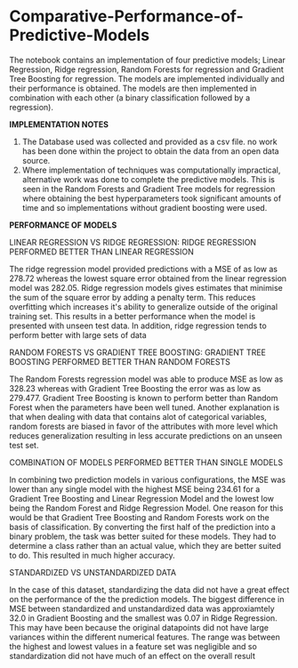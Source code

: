 # Comparative-Performance-of-Predictive-Models

The notebook contains an implementation of four predictive models; Linear Regression, Ridge regression, Random Forests for regression and Gradient Tree Boosting for regression. The models are implemented individually and their performance is obtained. The models are then implemented in combination with each other (a binary classification followed by a regression).

**IMPLEMENTATION NOTES**

1. The Database used was collected and provided as a csv file. no work has been done within the project to obtain the data from an open data source.
2. Where implementation of techniques was computationally impractical, alternative work was done to complete the predictive models. This is seen in the Random Forests and Gradient Tree models for regression where obtaining the best hyperparameters took significant amounts of time and so implementations without gradient boosting were used.

**PERFORMANCE OF MODELS**

LINEAR REGRESSION VS RIDGE REGRESSION: RIDGE REGRESSION PERFORMED BETTER THAN LINEAR REGRESSION

The ridge regression model provided predictions with a MSE of as low as 278.72 whereas the lowest square error obtained from the linear regression model was 282.05. Ridge regression models gives estimates that minimise the sum of the square error by adding a penalty term. This reduces overfitting which increases it's ability to generalize outside of the original training set. This results in a better performance when the model is presented with unseen test data. In addition, ridge regression tends to perform better with large sets of data

RANDOM FORESTS VS GRADIENT TREE BOOSTING: GRADIENT TREE BOOSTING PERFORMED BETTER THAN RANDOM FORESTS

The Random Forests regression model was able to produce MSE as low as 328.23 whereas with Gradient Tree Boosting the error was as low as 279.477. Gradient Tree Boosting is known to perform better than Random Forest when the parameters have been well tuned. Another explanation is that when dealing with data that contains alot of categorical variables, random forests are biased in favor of the attributes with more level which reduces generalization resulting in less accurate predictions on an unseen test set.

COMBINATION OF MODELS PERFORMED BETTER THAN SINGLE MODELS

In combining two prediction models in various configurations, the MSE was lower than any single model with the highest MSE being 234.61 for a Gradient Tree Boosting and Linear Regression Model and the lowest low being the Random Forest and Ridge Regression Model. One reason for this would be that Gradient Tree Boosting and Random Forests work on the basis of classification. By converting the first half of the prediction into a binary problem, the task was better suited for these models. They had to determine a class rather than an actual value, which they are better suited to do. This resulted in much higher accuracy.

STANDARDIZED VS UNSTANDARDIZED DATA

In the case of this dataset, standardizing the data did not have a great effect on the performance of the the prediction models. The biggest difference in MSE between standardized and unstandardized data was approxiamtely 32.0 in Gradient Boosting and the smallest was 0.07 in Ridge Regression. This may have been because the original datapoints did not have large variances within the different numerical features. The range was between the highest and lowest values in a feature set was negligible and so standardization did not have much of an effect on the overall result
